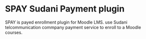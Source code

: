 # SPAY Sudani Payment plugin
SPAY is payed enrollment plugin for Moodle LMS. use Sudani telcommunication commpany payment service to enroll to a Moodle courses.
